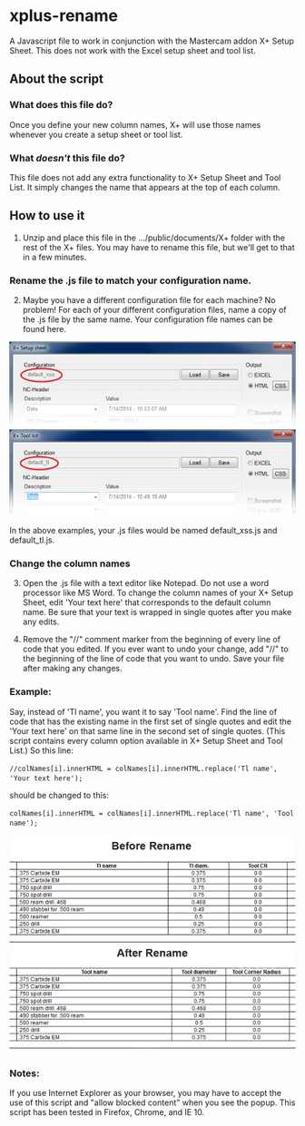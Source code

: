 xplus-rename
============

A Javascript file to work in conjunction with the Mastercam addon X+ Setup Sheet. This does not work with the Excel setup sheet and tool list.

## About the script ##

### **What does this file do?** ###

Once you define your new column names, X+ will use those names whenever you create a setup sheet or tool list.

### **What *doesn't* this file do?** ###

This file does not add any extra functionality to X+ Setup Sheet and Tool List. It simply changes the name that appears at the top of each column.

## How to use it ##

1) Unzip and place this file in the .../public/documents/X+ folder with the rest of the X+ files. You may have to rename this file, but we'll get to that in a few minutes.

### Rename the .js file to match your configuration name. ###

2) Maybe you have a different configuration file for each machine? No problem! For each of your different configuration files, name a copy of the .js file by the same name. Your configuration file names can be found here.

![](images/sheet-file-name.png)
![](images/tl-file-name.png)

In the above examples, your .js files would be named default_xss.js and default_tl.js. 

### Change the column names ###

3) Open the .js file with a text editor like Notepad. Do not use a word processor like MS Word. To change the column names of your X+ Setup Sheet, edit 'Your text here' that corresponds to the default column name. Be sure that your text is wrapped in single quotes after you make any edits.

4) Remove the "//" comment marker from the beginning of every line of code that you edited. If you ever want to undo your change, add "//" to the beginning of the line of code that you want to undo. Save your file after making any changes.

### Example: ###

Say, instead of 'Tl name', you want it to say 'Tool name'. Find the line of code that has the existing name in the first set of single quotes and edit the 'Your text here' on that same line in the second set of single quotes. (This script contains every column option available in X+ Setup Sheet and Tool List.) So this line:

`//colNames[i].innerHTML = colNames[i].innerHTML.replace('Tl name', 'Your text here');`

should be changed to this:

`colNames[i].innerHTML = colNames[i].innerHTML.replace('Tl name', 'Tool name');`

![](images/before-and-after.png)

### Notes: ###

If you use Internet Explorer as your browser, you may have to accept the use of this script and "allow blocked content" when you see the popup. This script has been tested in Firefox, Chrome, and IE 10.

